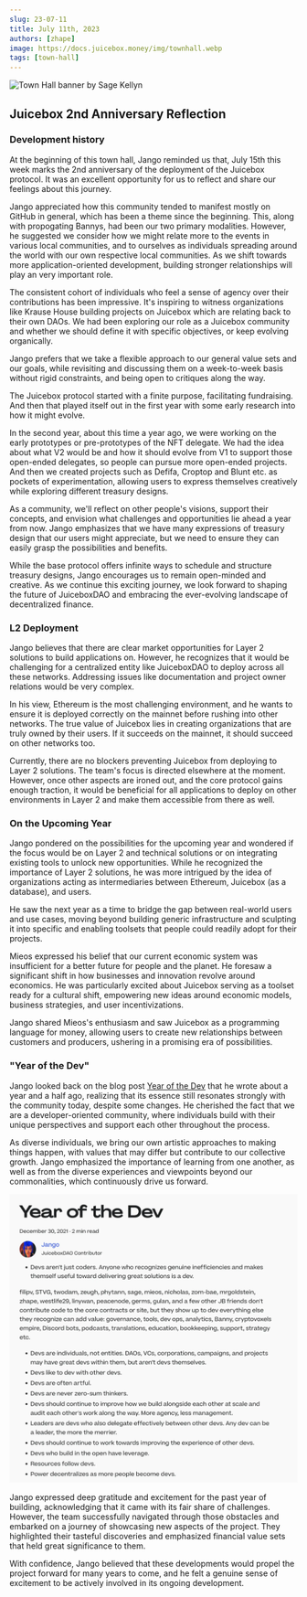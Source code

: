 ```yaml
---
slug: 23-07-11
title: July 11th, 2023
authors: [zhape]
image: https://docs.juicebox.money/img/townhall.webp
tags: [town-hall]
---
```


![Town Hall banner by Sage Kellyn](https://docs.juicebox.money/img/townhall.webp)

## Juicebox 2nd Anniversary Reflection

### Development history

At the beginning of this town hall, Jango reminded us that, July 15th this week marks the 2nd anniversary of the deployment of the Juicebox protocol. It was an excellent opportunity for us to reflect and share our feelings about this journey.

Jango appreciated how this community tended to manifest mostly on GitHub in general, which has been a theme since the beginning. This, along with propogating Bannys, had been our two primary modalities. However, he suggested we consider how we might relate more to the events in various local communities, and to ourselves as individuals spreading around the world with our own respective local communities. As we shift towards more application-oriented development, building stronger relationships will play an very important role.

The consistent cohort of individuals who feel a sense of agency over their contributions has been impressive. It's inspiring to witness organizations like Krause House building projects on Juicebox which are relating back to their own DAOs. We had been exploring our role as a Juicebox community and whether we should define it with specific objectives, or keep evolving organically.

Jango prefers that we take a flexible approach to our general value sets and our goals, while revisiting and discussing them on a week-to-week basis without rigid constraints, and being open to critiques along the way.

The Juicebox protocol started with a finite purpose, facilitating fundraising. And then that played itself out in the first year with some early research into how it might evolve.

In the second year, about this time a year ago, we were working on the early prototypes or pre-prototypes of the NFT delegate. We had the idea about what V2 would be and how it should evolve from V1 to support those open-ended delegates, so people can pursue more open-ended  projects. And then we created projects such as Defifa, Croptop and Blunt etc. as pockets of experimentation, allowing users to express themselves creatively while exploring different treasury designs.

As a community, we'll reflect on other people's visions, support their concepts, and envision what challenges and opportunities lie ahead a year from now. Jango emphasizes that we have many expressions of treasury design that our users might appreciate, but we need to ensure they can easily grasp the possibilities and benefits.

While the base protocol offers infinite ways to schedule and structure treasury designs, Jango encourages us to remain open-minded and creative. As we continue this exciting journey, we look forward to shaping the future of JuiceboxDAO and embracing the ever-evolving landscape of decentralized finance.

### L2 Deployment

Jango believes that there are clear market opportunities for Layer 2 solutions to build applications on. However, he recognizes that it would be challenging for a centralized entity like JuiceboxDAO to deploy across all these networks. Addressing issues like documentation and project owner relations would be very complex.

In his view, Ethereum is the most challenging environment, and he wants to ensure it is deployed correctly on the mainnet before rushing into other networks. The true value of Juicebox lies in creating organizations that are truly owned by their users. If it succeeds on the mainnet, it should succeed on other networks too.

Currently, there are no blockers preventing Juicebox from deploying to Layer 2 solutions. The team's focus is directed elsewhere at the moment. However, once other aspects are ironed out, and the core protocol gains enough traction, it would be beneficial for all applications to deploy on other environments in Layer 2 and make them accessible from there as well.

### On the Upcoming Year

Jango pondered on the possibilities for the upcoming year and wondered if the focus would be on Layer 2 and technical solutions or on integrating existing tools to unlock new opportunities. While he recognized the importance of Layer 2 solutions, he was more intrigued by the idea of organizations acting as intermediaries between Ethereum, Juicebox (as a database), and users.

He saw the next year as a time to bridge the gap between real-world users and use cases, moving beyond building generic infrastructure and sculpting it into specific and enabling toolsets that people could readily adopt for their projects.

Mieos expressed his belief that our current economic system was insufficient for a better future for people and the planet. He foresaw a significant shift in how businesses and innovation revolve around economics. He was particularly excited about Juicebox serving as a toolset ready for a cultural shift, empowering new ideas around economic models, business strategies, and user incentivizations.

Jango shared Mieos's enthusiasm and saw Juicebox as a programming language for money, allowing users to create new relationships between customers and producers, ushering in a promising era of possibilities.

### "Year of the Dev"

Jango looked back on the blog post [Year of the Dev](https://docs.juicebox.money/blog/year-of-the-dev/) that he wrote about a year and a half ago, realizing that its essence still resonates strongly with the community today, despite some changes. He cherished the fact that we are a developer-oriented community, where individuals build with their unique perspectives and support each other throughout the process.

As diverse individuals, we bring our own artistic approaches to making things happen, with values that may differ but contribute to our collective growth. Jango emphasized the importance of learning from one another, as well as from the diverse experiences and viewpoints beyond our commonalities, which continuously drive us forward.

![blog post Year of the Dev](year_of_the_dev.webp)

Jango expressed deep gratitude and excitement for the past year of building, acknowledging that it came with its fair share of challenges. However, the team successfully navigated through those obstacles and embarked on a journey of showcasing new aspects of the project. They highlighted their tasteful discoveries and emphasized financial value sets that held great significance to them.

With confidence, Jango believed that these developments would propel the project forward for many years to come, and he felt a genuine sense of excitement to be actively involved in its ongoing development.



